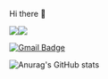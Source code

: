 Hi there 👋

<img src="https://img.shields.io/badge/ -000000?style=flat&logo=iOS&logoColor=white"/><img src="https://img.shields.io/badge/Swift-FA7343?style=flat&logo=Swift&logoColor=white">

[![Gmail Badge](https://img.shields.io/badge/kngwk.bsns@gmail.com-d14836?style=flat-square&logo=Gmail&logoColor=white&link=mailto:kngwk.bsns@gmail.com)](mailto:kngwk.bsns@gmail.com)

![Anurag's GitHub stats](https://github-readme-stats.vercel.app/api?username=kvngwxxk&show_icons=true&theme=dark)



<!--
**kvngwxxk/kvngwxxk** is a ✨ _special_ ✨ repository because its `README.md` (this file) appears on your GitHub profile.

Here are some ideas to get you started:

- 🔭 I’m currently working on ...
- 🌱 I’m currently learning ...
- 👯 I’m looking to collaborate on ...
- 🤔 I’m looking for help with ...
- 💬 Ask me about ...
- 📫 How to reach me: ...
- 😄 Pronouns: ...
- ⚡ Fun fact: ...
-->
